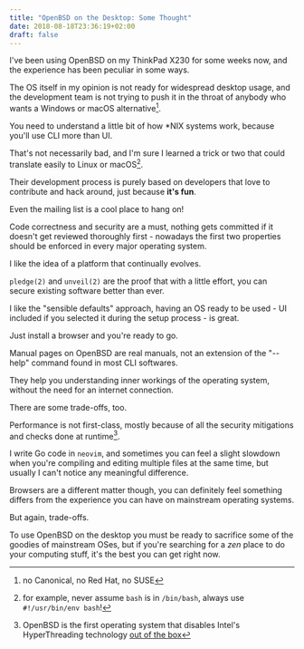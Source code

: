 ```yaml
---
title: "OpenBSD on the Desktop: Some Thought"
date: 2018-08-18T23:36:19+02:00
draft: false
---
```

I've been using OpenBSD on my ThinkPad X230 for some weeks now, and the experience has been peculiar in some ways.

<!--more-->

The OS itself in my opinion is not ready for widespread desktop usage, and the development team is not trying to push it in the throat of anybody who wants a Windows or macOS alternative[^1].

[^1]: no Canonical, no Red Hat, no SUSE

You need to understand a little bit of how \*NIX systems work, because you'll use CLI more than UI. 

That's not necessarily bad, and I'm sure I learned a trick or two that could translate easily to Linux or macOS[^2].

[^2]: for example, never assume `bash` is in `/bin/bash`, always use `#!/usr/bin/env bash`!

Their development process is purely based on developers that love to contribute and hack around, just because **it's fun**.

Even the mailing list is a cool place to hang on!

Code correctness and security are a must, nothing gets committed if it doesn't get reviewed thoroughly first - nowadays the first two properties should be enforced in every major operating system.

I like the idea of a platform that continually evolves.

`pledge(2)` and `unveil(2)` are the proof that with a little effort, you can secure existing software better than ever.

I like the "sensible defaults" approach, having an OS ready to be used - UI included if you selected it during the setup process - is great.

Just install a browser and you're ready to go.

Manual pages on OpenBSD are real manuals, not an extension of the "--help" command found in most CLI softwares.

They help you understanding inner workings of the operating system, without the need for an internet connection.

There are some trade-offs, too.

Performance is not first-class, mostly because of all the security mitigations and checks done at runtime[^3].

[^3]: OpenBSD is the first operating system that disables Intel's HyperThreading technology [out of the box](https://www.mail-archive.com/source-changes@openbsd.org/msg99141.html)

I write Go code in `neovim`, and sometimes you can feel a slight slowdown when you're compiling and editing multiple files at the same time, but usually I can't notice any meaningful difference.

Browsers are a different matter though, you can definitely feel something differs from the experience you can have on mainstream operating systems. 

But again, trade-offs.

To use OpenBSD on the desktop you must be ready to sacrifice some of the goodies of mainstream OSes, but if you're searching for a *zen* place to do your computing stuff, it's the best you can get right now.

